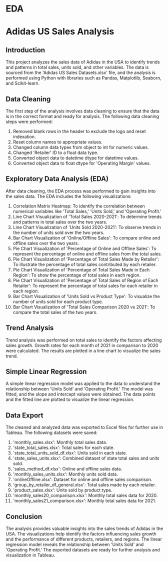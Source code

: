 # EDA

# Adidas US Sales Analysis

## Introduction

This project analyzes the sales data of Adidas in the USA to identify trends and patterns in total sales, units sold, and other variables. The data is sourced from the 'Adidas US Sales Datasets.xlsx' file, and the analysis is performed using Python with libraries such as Pandas, Matplotlib, Seaborn, and Scikit-learn.

## Data Cleaning

The first step of the analysis involves data cleaning to ensure that the data is in the correct format and ready for analysis. The following data cleaning steps were performed:

1. Removed blank rows in the header to exclude the logo and reset indexation.
2. Reset column names to appropriate values.
3. Changed column data types from object to int for numeric values.
4. Changed 'Retailer' ID to a float data type.
5. Converted object data to datetime dtype for datetime values.
6. Converted object data to float dtype for 'Operating Margin' values.

## Exploratory Data Analysis (EDA)

After data cleaning, the EDA process was performed to gain insights into the sales data. The EDA includes the following visualizations:

1. Correlation Matrix Heatmap: To identify the correlation between numerical variables like 'Total Sales,' 'Units Sold,' and 'Operating Profit.'
2. Line Chart Visualization of 'Total Sales 2020-2021': To determine trends and patterns in total sales over the two years.
3. Line Chart Visualization of 'Units Sold 2020-2021': To observe trends in the number of units sold over the two years.
4. Bar Chart Visualization of 'Online/Offline Sales': To compare online and offline sales over the two years.
5. Pie Chart Visualization of 'Percentage of Online and Offline Sales': To represent the percentage of online and offline sales from the total sales.
6. Pie Chart Visualization of 'Percentage of Total Sales Made by Retailer': To illustrate the percentage of total sales contributed by each retailer.
7. Pie Chart Visualization of 'Percentage of Total Sales Made in Each Region': To show the percentage of total sales in each region.
8. Pie Chart Visualization of 'Percentage of Total Sales of Region of Each Retailer': To represent the percentage of total sales for each retailer in each region.
9. Bar Chart Visualization of 'Units Sold vs Product Type': To visualize the number of units sold for each product type.
10. Bar Chart Visualization of 'Total Sales Comparison 2020 vs 2021': To compare the total sales of the two years.

## Trend Analysis

Trend analysis was performed on total sales to identify the factors affecting sales growth. Growth rates for each month of 2021 in comparison to 2020 were calculated. The results are plotted in a line chart to visualize the sales trend.

## Simple Linear Regression

A simple linear regression model was applied to the data to understand the relationship between 'Units Sold' and 'Operating Profit.' The model was fitted, and the slope and intercept values were obtained. The data points and the fitted line are plotted to visualize the linear regression.

## Data Export

The cleaned and analyzed data was exported to Excel files for further use in Tableau. The following datasets were saved:

1. 'monthly_sales.xlsx': Monthly total sales data.
2. 'state_total_sales.xlsx': Total sales for each state.
3. 'state_total_units_sold_df.xlsx': Units sold in each state.
4. 'state_sales_units.xlsx': Combined dataset of state total sales and units sold.
5. 'sales_method_df.xlsx': Online and offline sales data.
6. 'monthly_sales_units.xlsx': Monthly units sold data.
7. 'onlineOffline.xlsx': Dataset for online and offline sales comparison.
8. 'group_by_retailer_df_general.xlsx': Total sales made by each retailer.
9. 'product_sales.xlsx': Units sold by product type.
10. 'monthly_sales20_comparison.xlsx': Monthly total sales data for 2020.
11. 'monthly_sales21_comparison.xlsx': Monthly total sales data for 2021.

## Conclusion

The analysis provides valuable insights into the sales trends of Adidas in the USA. The visualizations help identify the factors influencing sales growth and the performance of different products, retailers, and regions. The linear regression model reveals the relationship between 'Units Sold' and 'Operating Profit.' The exported datasets are ready for further analysis and visualization in Tableau.
